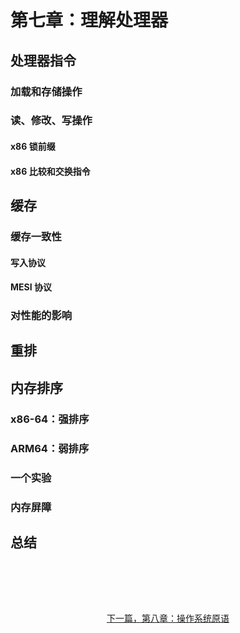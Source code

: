 # 第七章：理解处理器

## 处理器指令

### 加载和存储操作

### 读、修改、写操作

#### x86 锁前缀

#### x86 比较和交换指令

## 缓存

### 缓存一致性

#### 写入协议

#### MESI 协议

### 对性能的影响

## 重排

## 内存排序

### x86-64：强排序

### ARM64：弱排序

### 一个实验

### 内存屏障

## 总结

<p style="text-align: center; padding-block-start: 5rem;">
  <a href="./8_Operating_System_Primitives.html">下一篇，第八章：操作系统原语</a>
</p>
